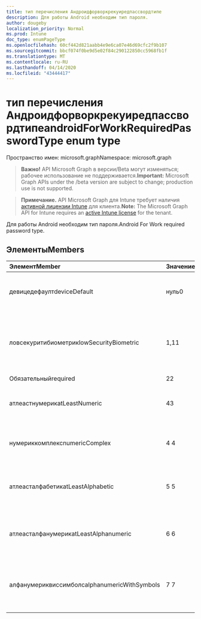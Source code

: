 ```yaml
---
title: тип перечисления Андроидфорворкрекуиредпассвордтипе
description: Для работы Android необходим тип пароля.
author: dougeby
localization_priority: Normal
ms.prod: Intune
doc_type: enumPageType
ms.openlocfilehash: 60cf442d821aabb4e9e6ca07e46d69cfc2f9b107
ms.sourcegitcommit: bbcf074f0be9d5e02f84c290122850cc5968fb1f
ms.translationtype: MT
ms.contentlocale: ru-RU
ms.lasthandoff: 04/14/2020
ms.locfileid: "43444417"
---
```

# <a name="androidforworkrequiredpasswordtype-enum-type"></a><span data-ttu-id="6b518-103">тип перечисления Андроидфорворкрекуиредпассвордтипе</span><span class="sxs-lookup"><span data-stu-id="6b518-103">androidForWorkRequiredPasswordType enum type</span></span>

<span data-ttu-id="6b518-104">Пространство имен: microsoft.graph</span><span class="sxs-lookup"><span data-stu-id="6b518-104">Namespace: microsoft.graph</span></span>

> <span data-ttu-id="6b518-105">**Важно!** API Microsoft Graph в версии/Beta могут изменяться; рабочее использование не поддерживается.</span><span class="sxs-lookup"><span data-stu-id="6b518-105">**Important:** Microsoft Graph APIs under the /beta version are subject to change; production use is not supported.</span></span>

> <span data-ttu-id="6b518-106">**Примечание.** API Microsoft Graph для Intune требует наличия [активной лицензии Intune](https://go.microsoft.com/fwlink/?linkid=839381) для клиента.</span><span class="sxs-lookup"><span data-stu-id="6b518-106">**Note:** The Microsoft Graph API for Intune requires an [active Intune license](https://go.microsoft.com/fwlink/?linkid=839381) for the tenant.</span></span>

<span data-ttu-id="6b518-107">Для работы Android необходим тип пароля.</span><span class="sxs-lookup"><span data-stu-id="6b518-107">Android For Work required password type.</span></span>

## <a name="members"></a><span data-ttu-id="6b518-108">Элементы</span><span class="sxs-lookup"><span data-stu-id="6b518-108">Members</span></span>
|<span data-ttu-id="6b518-109">Элемент</span><span class="sxs-lookup"><span data-stu-id="6b518-109">Member</span></span>|<span data-ttu-id="6b518-110">Значение</span><span class="sxs-lookup"><span data-stu-id="6b518-110">Value</span></span>|<span data-ttu-id="6b518-111">Описание</span><span class="sxs-lookup"><span data-stu-id="6b518-111">Description</span></span>|
|:---|:---|:---|
|<span data-ttu-id="6b518-112">девицедефаулт</span><span class="sxs-lookup"><span data-stu-id="6b518-112">deviceDefault</span></span>|<span data-ttu-id="6b518-113">нуль</span><span class="sxs-lookup"><span data-stu-id="6b518-113">0</span></span>|<span data-ttu-id="6b518-114">Значение по умолчанию для устройства, без намерения.</span><span class="sxs-lookup"><span data-stu-id="6b518-114">Device default value, no intent.</span></span>|
|<span data-ttu-id="6b518-115">ловсекуритибиометрик</span><span class="sxs-lookup"><span data-stu-id="6b518-115">lowSecurityBiometric</span></span>|<span data-ttu-id="6b518-116">1,1</span><span class="sxs-lookup"><span data-stu-id="6b518-116">1</span></span>|<span data-ttu-id="6b518-117">Необходим пароль на основе биометрического уровня безопасности.</span><span class="sxs-lookup"><span data-stu-id="6b518-117">Low security biometrics based password required.</span></span>|
|<span data-ttu-id="6b518-118">Обязательный</span><span class="sxs-lookup"><span data-stu-id="6b518-118">required</span></span>|<span data-ttu-id="6b518-119">2</span><span class="sxs-lookup"><span data-stu-id="6b518-119">2</span></span>|<span data-ttu-id="6b518-120">Обязательно.</span><span class="sxs-lookup"><span data-stu-id="6b518-120">Required.</span></span>|
|<span data-ttu-id="6b518-121">атлеастнумерик</span><span class="sxs-lookup"><span data-stu-id="6b518-121">atLeastNumeric</span></span>|<span data-ttu-id="6b518-122">4</span><span class="sxs-lookup"><span data-stu-id="6b518-122">3</span></span>|<span data-ttu-id="6b518-123">Необходим по крайней мере числовой пароль.</span><span class="sxs-lookup"><span data-stu-id="6b518-123">At least numeric password required.</span></span>|
|<span data-ttu-id="6b518-124">нумериккомплекс</span><span class="sxs-lookup"><span data-stu-id="6b518-124">numericComplex</span></span>|<span data-ttu-id="6b518-125">4 </span><span class="sxs-lookup"><span data-stu-id="6b518-125">4</span></span>|<span data-ttu-id="6b518-126">Необходим числовой сложный пароль.</span><span class="sxs-lookup"><span data-stu-id="6b518-126">Numeric complex password required.</span></span>|
|<span data-ttu-id="6b518-127">атлеасталфабетик</span><span class="sxs-lookup"><span data-stu-id="6b518-127">atLeastAlphabetic</span></span>|<span data-ttu-id="6b518-128">5 </span><span class="sxs-lookup"><span data-stu-id="6b518-128">5</span></span>|<span data-ttu-id="6b518-129">По крайней мере необходимо указать по крайней мере буквенный пароль.</span><span class="sxs-lookup"><span data-stu-id="6b518-129">At least alphabetic password required.</span></span>|
|<span data-ttu-id="6b518-130">атлеасталфанумерик</span><span class="sxs-lookup"><span data-stu-id="6b518-130">atLeastAlphanumeric</span></span>|<span data-ttu-id="6b518-131">6 </span><span class="sxs-lookup"><span data-stu-id="6b518-131">6</span></span>|<span data-ttu-id="6b518-132">Необходимо указать по крайней мере буквенно-цифровые пароли.</span><span class="sxs-lookup"><span data-stu-id="6b518-132">At least alphanumeric password required.</span></span>|
|<span data-ttu-id="6b518-133">алфанумериквиссимболс</span><span class="sxs-lookup"><span data-stu-id="6b518-133">alphanumericWithSymbols</span></span>|<span data-ttu-id="6b518-134">7 </span><span class="sxs-lookup"><span data-stu-id="6b518-134">7</span></span>|<span data-ttu-id="6b518-135">По крайней мере буквенно-цифровые символы и пароль не требуются.</span><span class="sxs-lookup"><span data-stu-id="6b518-135">At least alphanumeric with symbols password required.</span></span>|




